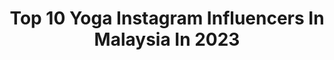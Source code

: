---
title: Top 10 Yoga Instagram Influencers In Malaysia In 2023
description: >-
  Find top yoga Instagram influencers in Malaysia in 2023. Most popular hashtags: #mindfulness #positivevibes #healthylifestyle.
platform: Instagram
hits: 15
text_top: Analyze the top-rated Instagram accounts on inBeat.
text_bottom: Our database aggregates 15 Instagram influencers like this in Malaysia for you to collaborate.
profiles:
  - username: "chromaticcharms"
    fullname: >-
      ⒼⒾⓃⒸⒽⒺⓃ | Travel X Lifestyle
    bio: >-
      🌈 ￼Serving you a feast of vibrant grids ✈️ Traveler 🧘🏻‍♀️ Yoga practitioner 🍬 Junk food lover 🍦🍡🍫🍿🍭🍩 📸 Sony 7r Mark III
    location: "Malaysia"
    followers: 12835
    engagement: 578
    commentsToLikes: 0.024393
    id: ckap7on5wkw6e0i78h2thmxp0
    verified: false
    hashtags: ""
  - username: "sandytooooo"
    fullname: >-
      Sandy To 杜穎珊
    bio: >-
      ▫Nike Yoga Trainer | @sandytoyoga ▫️TV Host & Actress ▫Job Enquiry : joe.yeung@tvb.com.hk ▫️Youtube: Sandy To Yoga ⬇️
    location: "Malaysia"
    followers: 29614
    engagement: 543
    commentsToLikes: 0.027247
    id: ckf5vgi6voikt0j23njxu6gk9
    verified: false
    hashtags: "#linkinbio, #thankfulst, #jk, #thankful"
  - username: "yogakylie"
    fullname: >-
      Kylie Denis
    bio: >-
      🇨🇦 📍 based in Kuala Lumpur 🇲🇾 Yoga teacher & student, RYT 500 Owner / Founder @omologyyoga Join me on the mat 👇🏼
    location: "Malaysia"
    followers: 6064
    engagement: 318
    commentsToLikes: 0.037443
    id: ckap52m239ws30i78vryy0ptv
    verified: false
    hashtags: "#wakingupwiththesun, #yogateachertrainingbegins, #notsorry"
  - username: "thewildfeminine"
    fullname: >-
      Danielle Warford
    bio: >-
      •Yoga Teacher (RYT500) YouTube link below🌿 •Sharing my journey with OCD & depression •Taurus •PHX AZ🌵 •Poet •Friend🥰
    location: "Malaysia"
    followers: 472232
    engagement: 135
    commentsToLikes: 0.011857
    id: ck0w1667xhr9k0i19vsegxk8r
    verified: false
    hashtags: ""
  - username: "calcaseryn"
    fullname: >-
      Caleen🧘🏻‍♀️ 𝕐𝕠𝕘𝕒 𝕞𝕒𝕞𝕒
    bio: >-
      RYT 200 + Founder of Postnatal HIIT Yoga™ Empowering Mums @yogaformums Join our yoga journey ⇩
    location: "Malaysia"
    followers: 22435
    engagement: 198
    commentsToLikes: 0.021804
    id: ck8tdoo2546no0j78avt2r4po
    verified: false
    hashtags: ""
  - username: "vireema"
    fullname: >-
      Reema
    bio: >-
      Free soul #Nutritionist & #Yoga instructor Moj Id @vireema
    location: "Malaysia"
    followers: 476408
    engagement: 438
    commentsToLikes: 0.016385
    id: ck0ua71hsbm2h0i19yohlwtn9
    verified: false
    hashtags: "#reels, #stayhappy, #goodvibes, #nofilter"
  - username: "mariannnela"
    fullname: >-
      MARIANNELA CATAÑO
    bio: >-
      🎭Actress & Tv host 🎬 🧘🏻‍♀️Joyoga® founder @joyogamx 💻Youtube Content Creator #mexicanactress #dancer #yogini
    location: "Malaysia"
    followers: 17341
    engagement: 574
    commentsToLikes: 0.059426
    id: ck5pvnw09isl90i11eydxy2uh
    verified: false
    hashtags: "#deliberatecreator, #mariannelacatan, #myyogajourney, #campechemexico"
  - username: "andylinchichiu"
    fullname: >-
      AndyLin林子超
    bio: >-
      Shaw Brothers 邵氏兄弟 Job enquires: 📧:monica.lau@shawbrothers.hk 📞:+853 6486 0661/+852 2335 2118 Founder of @studio12hk Director of Andy’s Star Dance
    location: "Malaysia"
    followers: 23088
    engagement: 238
    commentsToLikes: 0.016512
    id: ck5zqkk96urkz0i141f07s7ke
    verified: false
    hashtags: "#hkpersonaltrainer, #getshred, #grouptraining, #studio12hk"
  - username: "dianwithlove"
    fullname: >-
      D I A N  L E E ⋆ 静霖
    bio: >-
      𝙱𝚎𝚒𝚗𝚐 & 𝙱𝚎𝚌𝚘𝚖𝚒𝚗𝚐 “Yesterday we obeyed kings & bent our necks before emperors. But today we kneel only to truth, follow only beauty & obey only love” ♡
    location: "Malaysia"
    followers: 39024
    engagement: 158
    commentsToLikes: 0.025442
    id: ck6ty65i31wm90j7130sdds4r
    verified: false
    hashtags: "#awakening, #healing, #alchemysingingbowls, #spiritual"
  - username: "bonnieloo94"
    fullname: >-
      Bonnie罗美仪
    bio: >-
      演员//歌手 唱歌🎤跳舞💃🏻 摄影📸拍戏 🎬 瑜伽🧘‍♀️运动🏊🏻‍♀️ @mediacorp Artiste #新加坡新传媒艺人 managed by @the_celebrityagency 工作联系For Work : yizhenngoh@mediacorp.com.sg Youtube
    location: "Malaysia"
    followers: 161822
    engagement: 218
    commentsToLikes: 0.013796
    id: ck8sxez4bh5lv0j78cjnyxl3s
    verified: true
    hashtags: "#yogatime, #bonniestepsvlog, #aibifitness, #happy"
---